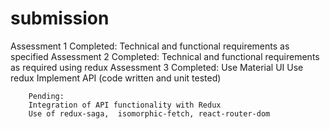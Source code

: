 # submission


Assessment 1		Completed: Technical and functional requirements as specified
Assessment 2		Completed: Technical and functional requirements as required using redux
Assessment 3		Completed:
		Use Material UI
		Use redux
		Implement API (code written and unit tested)
		
		Pending:
		Integration of API functionality with Redux
		Use of redux-saga,  isomorphic-fetch, react-router-dom
